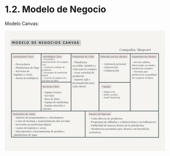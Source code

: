 # 1.2. Modelo de Negocio


Modelo Canvas:

![ModeloCanvas](/assets/img/Modelo%20Canvas%20Empresa%20Shopacrt.jpg)